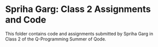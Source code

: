 # Spriha Garg: Class 2 Assignments and Code
This folder contains code and assignments submitted by Spriha Garg in Class 2 of the Q-Programming Summer of Qode.